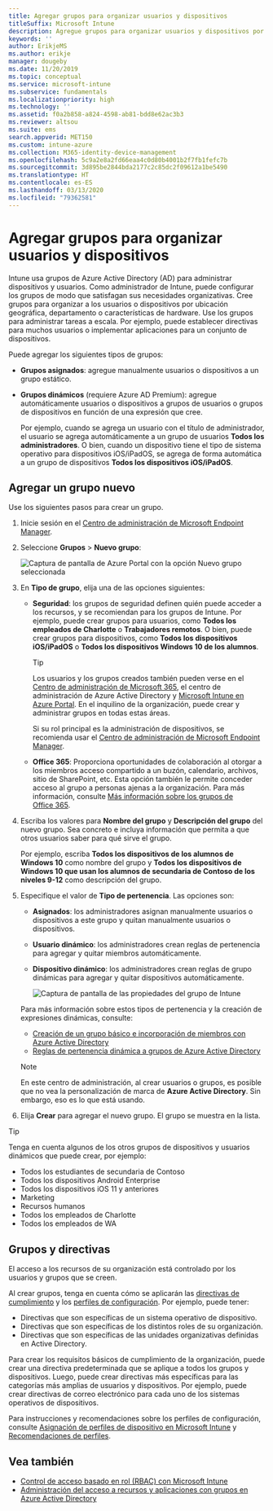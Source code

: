 ```yaml
---
title: Agregar grupos para organizar usuarios y dispositivos
titleSuffix: Microsoft Intune
description: Agregue grupos para organizar usuarios y dispositivos por geografía, departamento o especificaciones de hardware.
keywords: ''
author: ErikjeMS
ms.author: erikje
manager: dougeby
ms.date: 11/20/2019
ms.topic: conceptual
ms.service: microsoft-intune
ms.subservice: fundamentals
ms.localizationpriority: high
ms.technology: ''
ms.assetid: f0a2b858-a824-4598-ab81-bdd8e62ac3b3
ms.reviewer: altsou
ms.suite: ems
search.appverid: MET150
ms.custom: intune-azure
ms.collection: M365-identity-device-management
ms.openlocfilehash: 5c9a2e8a2fd66eaa4c0d80b4001b2f7fb1fefc7b
ms.sourcegitcommit: 3d895be2844bda2177c2c85dc2f09612a1be5490
ms.translationtype: HT
ms.contentlocale: es-ES
ms.lasthandoff: 03/13/2020
ms.locfileid: "79362581"
---
```

# <a name="add-groups-to-organize-users-and-devices"></a>Agregar grupos para organizar usuarios y dispositivos

Intune usa grupos de Azure Active Directory (AD) para administrar dispositivos y usuarios. Como administrador de Intune, puede configurar los grupos de modo que satisfagan sus necesidades organizativas. Cree grupos para organizar a los usuarios o dispositivos por ubicación geográfica, departamento o características de hardware. Use los grupos para administrar tareas a escala. Por ejemplo, puede establecer directivas para muchos usuarios o implementar aplicaciones para un conjunto de dispositivos.

Puede agregar los siguientes tipos de grupos:

- **Grupos asignados**: agregue manualmente usuarios o dispositivos a un grupo estático. 
- **Grupos dinámicos** (requiere Azure AD Premium): agregue automáticamente usuarios o dispositivos a grupos de usuarios o grupos de dispositivos en función de una expresión que cree.

  Por ejemplo, cuando se agrega un usuario con el título de administrador, el usuario se agrega automáticamente a un grupo de usuarios **Todos los administradores**. O bien, cuando un dispositivo tiene el tipo de sistema operativo para dispositivos iOS/iPadOS, se agrega de forma automática a un grupo de dispositivos **Todos los dispositivos iOS/iPadOS**.

## <a name="add-a-new-group"></a>Agregar un grupo nuevo

Use los siguientes pasos para crear un grupo.

1. Inicie sesión en el [Centro de administración de Microsoft Endpoint Manager](https://go.microsoft.com/fwlink/?linkid=2109431).
2. Seleccione **Grupos** > **Nuevo grupo**:

   ![Captura de pantalla de Azure Portal con la opción Nuevo grupo seleccionada](./media/groups-add/groups-add-new.png)

3. En **Tipo de grupo**, elija una de las opciones siguientes:

    - **Seguridad**: los grupos de seguridad definen quién puede acceder a los recursos, y se recomiendan para los grupos de Intune. Por ejemplo, puede crear grupos para usuarios, como **Todos los empleados de Charlotte** o **Trabajadores remotos**. O bien, puede crear grupos para dispositivos, como **Todos los dispositivos iOS/iPadOS** o **Todos los dispositivos Windows 10 de los alumnos**.

        > [!TIP]
        > Los usuarios y los grupos creados también pueden verse en el [Centro de administración de Microsoft 365](https://admin.microsoft.com), el centro de administración de Azure Active Directory y [Microsoft Intune en Azure Portal](https://go.microsoft.com/fwlink/?linkid=2090973). En el inquilino de la organización, puede crear y administrar grupos en todas estas áreas.
        >
        > Si su rol principal es la administración de dispositivos, se recomienda usar el [Centro de administración de Microsoft Endpoint Manager](https://go.microsoft.com/fwlink/?linkid=2109431).

    - **Office 365**: Proporciona oportunidades de colaboración al otorgar a los miembros acceso compartido a un buzón, calendario, archivos, sitio de SharePoint, etc. Esta opción también le permite conceder acceso al grupo a personas ajenas a la organización. Para más información, consulte [Más información sobre los grupos de Office 365](https://support.office.com/article/learn-about-office-365-groups-b565caa1-5c40-40ef-9915-60fdb2d97fa2).

4. Escriba los valores para **Nombre del grupo** y **Descripción del grupo** del nuevo grupo. Sea concreto e incluya información que permita a que otros usuarios saber para qué sirve el grupo.

    Por ejemplo, escriba **Todos los dispositivos de los alumnos de Windows 10** como nombre del grupo y **Todos los dispositivos de Windows 10 que usan los alumnos de secundaria de Contoso de los niveles 9-12** como descripción del grupo.

5. Especifique el valor de **Tipo de pertenencia**. Las opciones son:

    - **Asignados**: los administradores asignan manualmente usuarios o dispositivos a este grupo y quitan manualmente usuarios o dispositivos.
    - **Usuario dinámico**: los administradores crean reglas de pertenencia para agregar y quitar miembros automáticamente.
    - **Dispositivo dinámico**: los administradores crean reglas de grupo dinámicas para agregar y quitar dispositivos automáticamente.

        ![Captura de pantalla de las propiedades del grupo de Intune](./media/groups-add/groups-add-properties.png)

    Para más información sobre estos tipos de pertenencia y la creación de expresiones dinámicas, consulte:

    - [Creación de un grupo básico e incorporación de miembros con Azure Active Directory](https://docs.microsoft.com/azure/active-directory/fundamentals/active-directory-groups-create-azure-portal)
    - [Reglas de pertenencia dinámica a grupos de Azure Active Directory](https://docs.microsoft.com/azure/active-directory/users-groups-roles/groups-dynamic-membership)

    > [!NOTE]
    > En este centro de administración, al crear usuarios o grupos, es posible que no vea la personalización de marca de **Azure Active Directory**. Sin embargo, eso es lo que está usando.

6. Elija **Crear** para agregar el nuevo grupo. El grupo se muestra en la lista.

> [!TIP]
> Tenga en cuenta algunos de los otros grupos de dispositivos y usuarios dinámicos que puede crear, por ejemplo:
>
> - Todos los estudiantes de secundaria de Contoso
> - Todos los dispositivos Android Enterprise
> - Todos los dispositivos iOS 11 y anteriores
> - Marketing
> - Recursos humanos
> - Todos los empleados de Charlotte
> - Todos los empleados de WA

## <a name="groups-and-policies"></a>Grupos y directivas

El acceso a los recursos de su organización está controlado por los usuarios y grupos que se creen.

Al crear grupos, tenga en cuenta cómo se aplicarán las [directivas de cumplimiento](../protect/device-compliance-get-started.md) y los [perfiles de configuración](../configuration/device-profiles.md). Por ejemplo, puede tener:

- Directivas que son específicas de un sistema operativo de dispositivo.
- Directivas que son específicas de los distintos roles de su organización.
- Directivas que son específicas de las unidades organizativas definidas en Active Directory.

Para crear los requisitos básicos de cumplimiento de la organización, puede crear una directiva predeterminada que se aplique a todos los grupos y dispositivos. Luego, puede crear directivas más específicas para las categorías más amplias de usuarios y dispositivos. Por ejemplo, puede crear directivas de correo electrónico para cada uno de los sistemas operativos de dispositivos.

Para instrucciones y recomendaciones sobre los perfiles de configuración, consulte [Asignación de perfiles de dispositivo en Microsoft Intune](../configuration/device-profile-assign.md#user-groups-vs-device-groups) y [Recomendaciones de perfiles](../configuration/device-profile-create.md#recommendations).

## <a name="see-also"></a>Vea también

- [Control de acceso basado en rol (RBAC) con Microsoft Intune](role-based-access-control.md)
- [Administración del acceso a recursos y aplicaciones con grupos en Azure Active Directory](https://docs.microsoft.com/azure/active-directory/active-directory-manage-groups)
